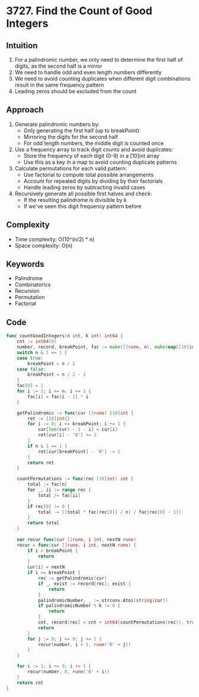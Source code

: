 # 3727. Find the Count of Good Integers

## Intuition

1. For a palindromic number, we only need to determine the first half of digits, as the second half is a mirror
2. We need to handle odd and even length numbers differently
3. We need to avoid counting duplicates when different digit combinations result in the same frequency pattern
4. Leading zeros should be excluded from the count

## Approach

1. Generate palindromic numbers by:
   - Only generating the first half (up to breakPoint)
   - Mirroring the digits for the second half
   - For odd length numbers, the middle digit is counted once
2. Use a frequency array to track digit counts and avoid duplicates:
   - Store the frequency of each digit (0-9) in a [10]int array
   - Use this as a key in a map to avoid counting duplicate patterns 
3. Calculate permutations for each valid pattern:
   - Use factorial to compute total possible arrangements
   - Account for repeated digits by dividing by their factorials
   - Handle leading zeros by subtracting invalid cases
4. Recursively generate all possible first halves and check:
   - If the resulting palindrome is divisible by k
   - If we've seen this digit frequency pattern before

## Complexity

- Time complexity: O(10^(n/2) * n)
- Space complexity: O(n)

## Keywords

- Palindrome
- Combinatorics
- Recursion
- Permutation
- Factorial

## Code

```go
func countGoodIntegers(n int, k int) int64 {
    cnt := int64(0)
    number, record, breakPoint, fac := make([]rune, n), make(map[[10]int]bool), 0, make(map[int]int)
    switch n & 1 == 1 {
    case true:
        breakPoint = n / 2
    case false:
        breakPoint = n / 2 - 1
    }
    fac[0] = 1
    for i := 1; i <= n; i += 1 {
        fac[i] = fac[i - 1] * i
    }

    getPalindromic := func(cur []rune) [10]int {
        ret := [10]int{}
        for i := 0; i <= breakPoint; i += 1 {
            cur[len(cur) - 1 - i] = cur[i]
            ret[cur[i] - '0'] += 2
        }
        if n & 1 == 1 {
            ret[cur[breakPoint] - '0'] -= 1
        }
        return ret
    }

    countPermutations := func(rec [10]int) int {
        total := fac[n]
        for _, ii := range rec {
            total /= fac[ii]
        }
        if rec[0] != 0 {
            total -= ((total * fac[rec[0]] / n) / fac[rec[0] - 1])
        }
        return total
    }
    
    var recur func(cur []rune, i int, nextN rune)
    recur = func(cur []rune, i int, nextN rune) {
        if i > breakPoint {
            return
        }
        cur[i] = nextN
        if i == breakPoint {
            rec := getPalindromic(cur)
            if _, exist := record[rec]; exist {
                return
            }
            palindromicNumber, _ := strconv.Atoi(string(cur))
            if palindromicNumber % k != 0 {
                return
            }
            cnt, record[rec] = cnt + int64(countPermutations(rec)), true
            return
        }
        for j := 0; j <= 9; j += 1 {
            recur(number, i + 1, rune('0' + j))
        }
    }

    for i := 1; i <= 9; i += 1 {
        recur(number, 0, rune('0' + i))
    }
    return cnt
}
```